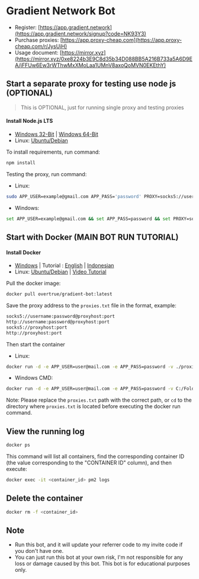 # Gradient Network Bot

- Register: [https://app.gradient.network](https://app.gradient.network/signup?code=NK93Y3)
- Purchase proxies: [https://app.proxy-cheap.com](https://app.proxy-cheap.com/r/JysUiH)
- Usage document: [https://mirror.xyz](https://mirror.xyz/0xe8224b3E9C8d35b34D088BB5A216B733a5A6D9EA/jFFUw6Ew3rWThwMxXMoLaa1UMnV8axoQoMVN0EKEthY)

## Start a separate proxy for testing use node js (OPTIONAL)
> This is OPTIONAL, just for running single proxy and testing proxies
#### Install Node.js LTS
- [Windows 32-Bit](https://nodejs.org/dist/v20.9.0/node-v20.9.0-x86.msi) | [Windows 64-Bit](https://nodejs.org/dist/v20.9.0/node-v20.9.0-x64.msi)
- Linux: [Ubuntu/Debian](https://medium.com/@nsidana123/before-the-birth-of-of-node-js-15ee9262110c)

To install requirements, run command:
```bash
npm install 
```
Testing the proxy, run command:
- Linux:
```bash
sudo APP_USER=example@gmail.com APP_PASS='password' PROXY=socks5://username@password@proxyhost:port node app.js
```
- Windows:
```bash
set APP_USER=example@gmail.com && set APP_PASS=password && set PROXY=socks5://username:password@proxyhost:port && node app.js
```

## Start with Docker (MAIN BOT RUN TUTORIAL)
#### Install Docker
- [Windows](https://desktop.docker.com/win/main/amd64/Docker%20Desktop%20Installer.exe)  | Tutorial : [English](https://medium.com/@supportfly/how-to-install-docker-on-windows-bead8c658a68) | [Indonesian](https://www.youtube.com/watch?v=u5hpc7jEx1U&ab_channel=BimaPutraPratama)
- Linux: [Ubuntu/Debian](https://phoenixnap.com/kb/install-docker-on-ubuntu-20-04) | [Video Tutorial](https://www.youtube.com/watch?v=1_l-TNKPw-0&ab_channel=FarukAlam-AI)

Pull the docker image:
```bash
docker pull overtrue/gradient-bot:latest
```

Save the proxy address to the `proxies.txt` file in the format, example:
```bash
socks5://username:password@proxyhost:port
http://username:password@proxyhost:port
socks5://proxyhost:port
http://proxyhost:port
```
Then start the container

- Linux:

```bash
docker run -d -e APP_USER=user@mail.com -e APP_PASS=password -v ./proxies.txt:/app/proxies.txt overtrue/gradient-bot
```
- Windows CMD:
```bash
docker run -d -e APP_USER=user@mail.com -e APP_PASS=password -v C:/Folder/Path/To/proxies.txt:/app/proxies.txt overtrue/gradient-bot

```

Note: Please replace the `proxies.txt` path with the correct path, or `cd` to the directory where `proxies.txt` is located before executing the docker run command.

## View the running log

```bash
docker ps
```
This command will list all containers, find the corresponding container ID (the value corresponding to the "CONTAINER ID" column), and then execute:

```bash
docker exec -it <container_id> pm2 logs
```

## Delete the container

```bash
docker rm -f <container_id>
```

## Note

- Run this bot, and it will update your referrer code to my invite code if you don't have one.
- You can just run this bot at your own risk, I'm not responsible for any loss or damage caused by this bot. This bot is for educational purposes only.
